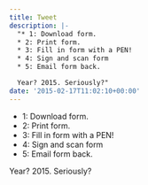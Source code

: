```yaml
---
title: Tweet
description: |-
  "* 1: Download form. 
  * 2: Print form.
  * 3: Fill in form with a PEN!
  * 4: Sign and scan form
  * 5: Email form back.

  Year? 2015. Seriously?"
date: '2015-02-17T11:02:10+00:00'
---
```

* 1: Download form. 
* 2: Print form.
* 3: Fill in form with a PEN!
* 4: Sign and scan form
* 5: Email form back.

Year? 2015. Seriously?
